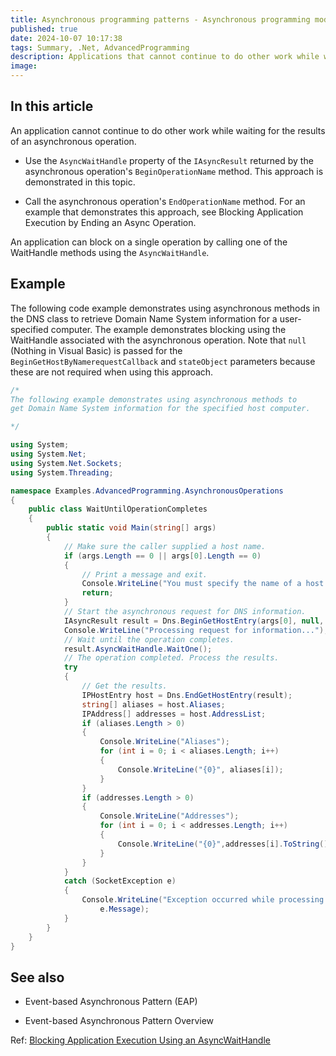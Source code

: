 ```yaml
---
title: Asynchronous programming patterns - Asynchronous programming model (APM) - Call asynchronous methods using IAsyncResult - Block execution using an AsyncWaitHandle
published: true
date: 2024-10-07 10:17:38
tags: Summary, .Net, AdvancedProgramming
description: Applications that cannot continue to do other work while waiting for the results of an asynchronous operation must block until the operation completes. Use one of the following options to block your application's main thread while waiting for an asynchronous operation to complete:
image:
---
```


## In this article

An application cannot continue to do other work while waiting for the results of an asynchronous operation.

- Use the `AsyncWaitHandle` property of the `IAsyncResult` returned by the asynchronous operation's `BeginOperationName` method. This approach is demonstrated in this topic.

- Call the asynchronous operation's `EndOperationName` method. For an example that demonstrates this approach, see Blocking Application Execution by Ending an Async Operation.

An application can block on a single operation by calling one of the WaitHandle methods using the `AsyncWaitHandle`.

## Example

The following code example demonstrates using asynchronous methods in the DNS class to retrieve Domain Name System information for a user-specified computer. The example demonstrates blocking using the WaitHandle associated with the asynchronous operation. Note that ```null``` (Nothing in Visual Basic) is passed for the `BeginGetHostByNamerequestCallback` and ```stateObject``` parameters because these are not required when using this approach.

```csharp
/*
The following example demonstrates using asynchronous methods to
get Domain Name System information for the specified host computer.

*/

using System;
using System.Net;
using System.Net.Sockets;
using System.Threading;

namespace Examples.AdvancedProgramming.AsynchronousOperations
{
    public class WaitUntilOperationCompletes
    {
        public static void Main(string[] args)
        {
            // Make sure the caller supplied a host name.
            if (args.Length == 0 || args[0].Length == 0)
            {
                // Print a message and exit.
                Console.WriteLine("You must specify the name of a host computer.");
                return;
            }
            // Start the asynchronous request for DNS information.
            IAsyncResult result = Dns.BeginGetHostEntry(args[0], null, null);
            Console.WriteLine("Processing request for information...");
            // Wait until the operation completes.
            result.AsyncWaitHandle.WaitOne();
            // The operation completed. Process the results.
            try
            {
                // Get the results.
                IPHostEntry host = Dns.EndGetHostEntry(result);
                string[] aliases = host.Aliases;
                IPAddress[] addresses = host.AddressList;
                if (aliases.Length > 0)
                {
                    Console.WriteLine("Aliases");
                    for (int i = 0; i < aliases.Length; i++)
                    {
                        Console.WriteLine("{0}", aliases[i]);
                    }
                }
                if (addresses.Length > 0)
                {
                    Console.WriteLine("Addresses");
                    for (int i = 0; i < addresses.Length; i++)
                    {
                        Console.WriteLine("{0}",addresses[i].ToString());
                    }
                }
            }
            catch (SocketException e)
            {
                Console.WriteLine("Exception occurred while processing the request: {0}",
                    e.Message);
            }
        }
    }
}
```

## See also

- Event-based Asynchronous Pattern (EAP)

- Event-based Asynchronous Pattern Overview

Ref: [Blocking Application Execution Using an AsyncWaitHandle](https://learn.microsoft.com/en-us/dotnet/standard/asynchronous-programming-patterns/blocking-application-execution-using-an-asyncwaithandle)